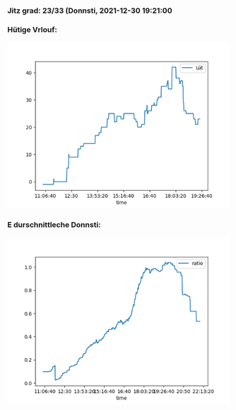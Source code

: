### Jitz grad: 23/33 (Donnsti, 2021-12-30 19:21:00

### Hütige Vrlouf:
![Graph](Today.png)

### E durschnittleche Donnsti:
![Graph](Donnsti.png)